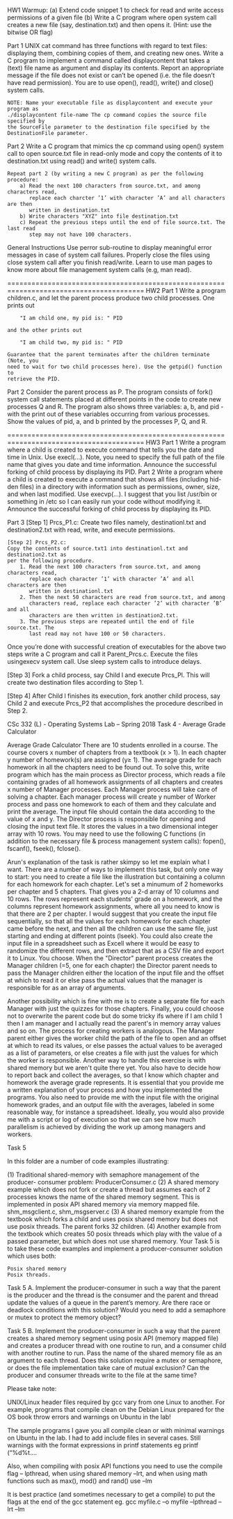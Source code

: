 HW1
Warmup: 
    (a) Extend code snippet 1 to check for read and write access permissions of a 
        given file
    (b) Write a C program where open system call creates a new file (say, 
        destination.txt) and then opens it. (Hint: use the bitwise OR flag)

Part 1
    UNIX cat command has three functions with regard to text files: displaying them,
    combining copies of them, and creating new ones. Write a C program to implement 
    a command called displaycontent that takes a (text) file name as argument and 
    display its contents. Report an appropriate message if the file does not exist
    or can’t be opened (i.e. the file doesn’t have read permission). You are to use
    open(), read(), write() and close() system calls.
    
    NOTE: Name your executable file as displaycontent and execute your program as 
    ./displaycontent file-name The cp command copies the source file specified by   
    the SourceFile parameter to the destination file specified by the 
    DestinationFile parameter.
    
Part 2
    Write a C program that mimics the cp command using open() system call to open 
    source.txt file in read-only mode and copy the contents of it to destination.txt
    using read() and write() system calls.
    
    Repeat part 2 (by writing a new C program) as per the following procedure:
        a) Read the next 100 characters from source.txt, and among characters read, 
           replace each charcter ’1’ with character ’A’ and all characters are then
           written in destination.txt
        b) Write characters "XYZ" into file destination.txt
        c) Repeat the previous steps until the end of file source.txt. The last read
           step may not have 100 characters.
        
General Instructions 
    Use perror sub-routine to display meaningful error messages
    in case of system call failures. Properly close the files using close system 
    call after you finish read/write. Learn to use man pages to know more about file
    management system calls (e.g, man read). 

========================================================================================
HW2
Part 1
    Write a program children.c, and let the parent process produce two child
    processes. One prints out 

        "I am child one, my pid is: " PID

    and the other prints out 
        
        "I am child two, my pid is: " PID

    Guarantee that the parent terminates after the children terminate (Note, you 
    need to wait for two child processes here). Use the getpid() function to 
    retrieve the PID.
    
Part 2
    Consider the parent process as P. The program consists of fork() system call
    statements placed at different points in the code to create new processes Q and
    R. The program also shows three variables: a, b, and pid - with the print out of
    these variables occurring from various processes. Show the values of pid, a, and
    b printed by the processes P, Q, and R.

========================================================================================
HW3
Part 1 
    Write a program where a child is created to execute command that tells you the 
    date and time in Unix. Use execl(...). Note, you need to specify the full path
    of the file name that gives you date and time information. Announce the 
    successful forking of child process by displaying its PID.
Part 2
    Write a program where a child is created to execute a command that shows all 
    files (including hid- den files) in a directory with information such as 
    permissions, owner, size, and when last modified. Use execvp(...). I suggest 
    that you list /usr/bin or something in /etc so I can easily run your code 
    without modifying it. Announce the successful forking of child process by
    displaying its PID.
    
Part 3
    [Step 1] Prcs_P1.c: 
    Create two files namely, destinationl.txt and destination2.txt with read, write,
    and execute permissions.

    [Step 2] Prcs_P2.c:
    Copy the contents of source.txt1 into destinationl.txt and destination2.txt as 
    per the following procedure.
        1. Read the next 100 characters from source.txt, and among characters read,
           replace each character ’1’ with character ’A’ and all characters are then
           written in destinationl.txt
        2. Then the next 50 characters are read from source.txt, and among 
           characters read, replace each character ’2’ with character ’B’ and all 
           characters are then written in destination2.txt.
        3. The previous steps are repeated until the end of file source.txt. The 
           last read may not have 100 or 50 characters.
           
   Once you’re done with successful creation of executables for the above two steps
   write a C program and call it Parent_Prcs.c. Execute the files usingexecv system
   call. Use sleep system calls to introduce delays.
   
   [Step 3] Fork a child process, say Child l and execute Prcs_Pl. This will create
   two destination files according to Step 1.
   
   [Step 4] After Child l finishes its execution, fork another child process, say
   Child 2 and execute Prcs_P2 that accomplishes the procedure described in Step 2.


CSc 332 (L) - Operating Systems Lab – Spring 2018
Task 4 - Average Grade Calculator 

Average Grade Calculator There are 10 students enrolled in a course. The course covers
x number of chapters from a textbook (x > 1). In each chapter y number of homework(s) are
assigned (y≥ 1). The average grade for each homework in all the chapters need to be found
out. To solve this, write program which has the main process as Director process, which
reads a file containing grades of all homework assignments of all chapters and creates x
number of Manager processes. Each Manager process will take care of solving a chapter. 
Each manager process will create y number of Worker process and pass one homework to each
of them and they calculate and print the average. The input file should contain the data
according to the value of x and y. The Director process is responsible for opening and 
closing the input text file. It stores the values in a two dimensional integer array with
10 rows. You may need to use the following C functions (in addition to the necessary file
& process management system calls): fopen(), fscanf(), fseek(), fclose().

Arun's explanation of the task is rather skimpy so let me explain what I want. There are
a number of ways to implement this task, but only one way to start: you need to create a
file like the illustration but containing a column for each homework for each chapter. 
Let's set a minumum of 2 homeworks per chapter and 5 chapters. That gives you a 2-d array
of 10 columns and 10 rows. The rows represent each students' grade on a homework, and the
columns represent homework assignments, where all you need to know is that there are 2 
per chapter. I would suggest that you create the input file sequentially, so that all the
values for each homework for each chapter came before the next, and then all the children
can use the same file, just starting and ending at different points (lseek). You could
also create the input file in a spreadsheet such as Excell where it would be easy to
randomize the different rows, and then extract that as a CSV file and export it to Linux.
You choose. When the "Director" parent process creates the Manager children (=5, one
for each chapter) the Director parent needs to pass the Manager children either the 
location of the input file and the offset at which to read it or else pass the actual 
values that the manager is responsible for as an array of arguments. 

Another possibility which is fine with me is to create a separate file for each Manager 
with just the quizzes for those chapters. Finally, you could choose not to overwrite the 
parent code but do some tricky ifs where if I am child 1 then I am manager and I actually
read the parent's in memory array values and so on. The process for creating workers is 
analogous. The Manager parent either gives the worker child the path of the file to open
and an offset at which to read its values, or else passes the actual values to be 
averaged as a list of parameters, or else creates a file with just the values for which 
the worker is responsible. Another way to handle this exercise is with shared memory but
we aren't quite there yet. You also have to decide how to report back and collect the 
averages, so that I know which chapter and homework the average grade represents. It is 
essential that you provide me a written explanation of your process and how you 
implemented the programs. You also need to provide me with the input file with the 
original homework grades, and an output file with the averages, labeled in some 
reasonable way, for instance a spreadsheet. Ideally, you would also provide me with a 
script or log of execution so that we can see how much parallelism is achieved by 
dividing the work up among managers and workers. 

Task 5

In this folder are a number of code examples illustrating:(1) Traditional shared-memory with semaphore management of the producer- consumer problem: ProducerConsumer.c(2) A shared memory example which does not fork or create a thread but assumes each of 2 processes knows the name of the shared memory segment. This is implemented in posix API shared memory via memory mapped file. shm_msgclient.c, shm_msgserver.c(3) A shared memory example from the textbook which forks a child and uses posix shared memory but does not use posix threads. The parent forks 32 children.(4) Another example from the textbook which creates 50 posix threads which play with the value of a passed parameter, but which does not use shared memory.Your Task 5 is to take these code examples and implement a producer-consumer solution which uses both:    Posix shared memory    Posix threads.Task 5 A. Implement the producer-consumer in such a way that the parent is the producer and the thread is the consumer and the parent and thread update the values of a queue in the parent’s memory. Are there race or deadlock conditions with this solution? Would you need to add a semaphore or mutex to protect the memory object?

Task 5 B. Implement the producer-consumer in such a way that the parent creates a shared memory segment using posix API (memory mapped file) and creates a producer thread with one routine to run, and a consumer child with another routine to run. Pass the name of the shared memory file as an argument to each thread. Does this solution require a mutex or semaphore, or does the file implementation take care of mutual exclusion? Can the producer and consumer threads write to the file at the same time?Please take note:UNIX/Linux header files required by gcc vary from one Linux to another. For example, programs that compile clean on the Debian Linux prepared for the OS book throw errors and warnings on Ubuntu in the lab!The sample programs I gave you all compile clean or with minimal warnings on Ubuntu in the lab. I had to add include files in several cases. Still warnings with the format expressions in printf statements eg printf (“%d%t....Also, when compiling with posix API functions you need to use the compile flag – lpthread, when using shared memory –lrt, and when using math functions such as max(), mod() and rand() use –lmIt is best practice (and sometimes necessary to get a compile) to put the flags at the end of the gcc statement eg.gcc myfile.c –o myfile –lpthread –lrt –lm
